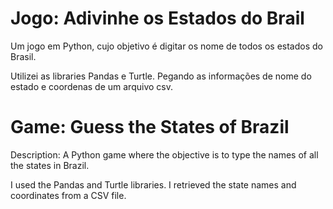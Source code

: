 # Jogo: Adivinhe os Estados do Brail

Um jogo em Python, cujo objetivo é digitar os nome de todos os estados do Brasil.

Utilizei as libraries Pandas e Turtle. Pegando as informações de nome do estado e coordenas de um arquivo csv.



# Game: Guess the States of Brazil

Description:
A Python game where the objective is to type the names of all the states in Brazil.

I used the Pandas and Turtle libraries. I retrieved the state names and coordinates from a CSV file.

